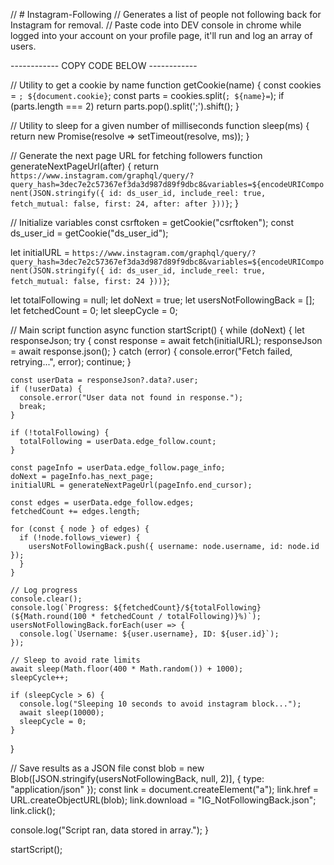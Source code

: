 // # Instagram-Following
// Generates a list of people not following back for Instagram for removal.
// Paste code into DEV console in chrome while logged into your account on your profile page, it'll run and log an array of users.

------------ COPY CODE BELOW ------------

// Utility to get a cookie by name
function getCookie(name) {
  const cookies = `; ${document.cookie}`;
  const parts = cookies.split(`; ${name}=`);
  if (parts.length === 2) return parts.pop().split(';').shift();
}

// Utility to sleep for a given number of milliseconds
function sleep(ms) {
  return new Promise(resolve => setTimeout(resolve, ms));
}

// Generate the next page URL for fetching followers
function generateNextPageUrl(after) {
  return `https://www.instagram.com/graphql/query/?query_hash=3dec7e2c57367ef3da3d987d89f9dbc8&variables=${encodeURIComponent(JSON.stringify({
    id: ds_user_id,
    include_reel: true,
    fetch_mutual: false,
    first: 24,
    after: after
  }))}`;
}

// Initialize variables
const csrftoken = getCookie("csrftoken");
const ds_user_id = getCookie("ds_user_id");

let initialURL = `https://www.instagram.com/graphql/query/?query_hash=3dec7e2c57367ef3da3d987d89f9dbc8&variables=${encodeURIComponent(JSON.stringify({
  id: ds_user_id,
  include_reel: true,
  fetch_mutual: false,
  first: 24
}))}`;

let totalFollowing = null;
let doNext = true;
let usersNotFollowingBack = [];
let fetchedCount = 0;
let sleepCycle = 0;

// Main script function
async function startScript() {
  while (doNext) {
    let responseJson;
    try {
      const response = await fetch(initialURL);
      responseJson = await response.json();
    } catch (error) {
      console.error("Fetch failed, retrying...", error);
      continue;
    }

    const userData = responseJson?.data?.user;
    if (!userData) {
      console.error("User data not found in response.");
      break;
    }

    if (!totalFollowing) {
      totalFollowing = userData.edge_follow.count;
    }

    const pageInfo = userData.edge_follow.page_info;
    doNext = pageInfo.has_next_page;
    initialURL = generateNextPageUrl(pageInfo.end_cursor);

    const edges = userData.edge_follow.edges;
    fetchedCount += edges.length;

    for (const { node } of edges) {
      if (!node.follows_viewer) {
        usersNotFollowingBack.push({ username: node.username, id: node.id });
      }
    }

    // Log progress
    console.clear();
    console.log(`Progress: ${fetchedCount}/${totalFollowing} (${Math.round(100 * fetchedCount / totalFollowing)}%)`);
    usersNotFollowingBack.forEach(user => {
      console.log(`Username: ${user.username}, ID: ${user.id}`);
    });

    // Sleep to avoid rate limits
    await sleep(Math.floor(400 * Math.random()) + 1000);
    sleepCycle++;

    if (sleepCycle > 6) {
      console.log("Sleeping 10 seconds to avoid instagram block...");
      await sleep(10000);
      sleepCycle = 0;
    }
  }

  // Save results as a JSON file
  const blob = new Blob([JSON.stringify(usersNotFollowingBack, null, 2)], { type: "application/json" });
  const link = document.createElement("a");
  link.href = URL.createObjectURL(blob);
  link.download = "IG_NotFollowingBack.json";
  link.click();

  console.log("Script ran, data stored in array.");
}

startScript();
